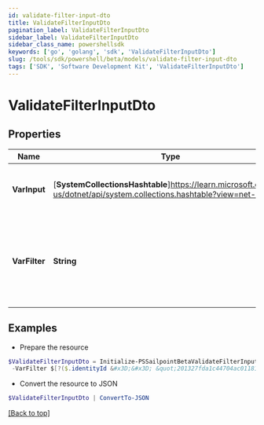 ```yaml
---
id: validate-filter-input-dto
title: ValidateFilterInputDto
pagination_label: ValidateFilterInputDto
sidebar_label: ValidateFilterInputDto
sidebar_class_name: powershellsdk
keywords: ['go', 'golang', 'sdk', 'ValidateFilterInputDto'] 
slug: /tools/sdk/powershell/beta/models/validate-filter-input-dto
tags: ['SDK', 'Software Development Kit', 'ValidateFilterInputDto']
---
```



# ValidateFilterInputDto

## Properties

Name | Type | Description | Notes
------------ | ------------- | ------------- | -------------
**VarInput** |  [**SystemCollectionsHashtable**]https://learn.microsoft.com/en-us/dotnet/api/system.collections.hashtable?view=net-8.0 | Mock input to evaluate filter expression against. | 
**VarFilter** |  **String** | JSONPath filter to conditionally invoke trigger when expression evaluates to true. | 

## Examples

- Prepare the resource
```powershell
$ValidateFilterInputDto = Initialize-PSSailpointBetaValidateFilterInputDto  -VarInput {identityId&#x3D;201327fda1c44704ac01181e963d463c} `
 -VarFilter $[?($.identityId &#x3D;&#x3D; &quot;201327fda1c44704ac01181e963d463c&quot;)]
```

- Convert the resource to JSON
```powershell
$ValidateFilterInputDto | ConvertTo-JSON
```


[[Back to top]](#) 

